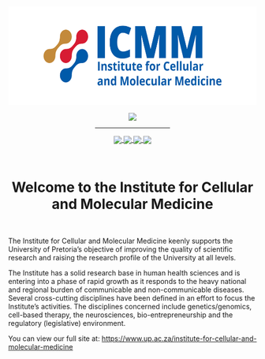 
<div align="center">
        <p align="center">
        <a target="_blank" href="https://www.up.ac.za/institute-for-cellular-and-molecular-medicine">
            <img align="center" src="assets/icmm_logo.webp" height="200">
        </a>
        </p>
        <a href="https://www.up.ac.za/institute-for-cellular-and-molecular-medicine" target="_blank">
                <img align="center" src="https://img.shields.io/badge/-Website-%232559a3?style=for-the-badge&link=https://www.up.ac.za/institute-for-cellular-and-molecular-medicine" />
        </a>
        <hr width="30%">
        <p align="center">
            <a href="https://www.linkedin.com/in/institute-for-cellular-and-molecular-medicine-up-icmm-a263981b3/" target="_blank">
                <img align="center" src="https://img.shields.io/badge/-LinkedIn-%230A66C2?style=for-the-badge&logo=LinkedIn&logoColor=white&link=https://www.linkedin.com/in/institute-for-cellular-and-molecular-medicine-up-icmm-a263981b3/" />
            </a>
            <a href="https://twitter.com/upicmm" target="_blank">
                <img align="center" src="https://img.shields.io/badge/-Twitter-%231DA1F2?style=for-the-badge&logo=Twitter&logoColor=white&link=https://twitter.com/upicmm" />
            </a>
            <a href="https://www.facebook.com/upicmm.upicmm.3" target="_blank">
                <img align="center" src="https://img.shields.io/badge/-Facebook-%231877F2?style=for-the-badge&logo=Facebook&logoColor=white&link=https://www.facebook.com/upicmm.upicmm.3" />
            </a>
            <a href="https://www.instagram.com/up_icmm/" target="_blank">
                <img align="center" src="https://img.shields.io/badge/-Instagram-%23E4405F?style=for-the-badge&logo=Instagram&logoColor=white&link=https://www.instagram.com/up_icmm/" />
            </a>
        </p>
</div>
<br>
<h1 align="center">
    Welcome to the Institute for Cellular and Molecular Medicine
</h1>
<br>
<p align="left">
    The Institute for Cellular and Molecular Medicine keenly supports the University of Pretoria’s objective of improving the quality of scientific research and raising the research profile of the University at all levels.
</p>
<p align="left">
    The Institute has a solid research base in human health sciences and is entering into a phase of rapid growth as it responds to the heavy national and regional burden of communicable and non-communicable diseases. Several cross-cutting disciplines have been defined in an effort to focus the Institute’s activities. The disciplines concerned include genetics/genomics, cell-based therapy, the neurosciences, bio-entrepreneurship and the regulatory (legislative) environment.
</p>
<p align="left">You can view our full site at: <a target="_blank" href="https://https://www.up.ac.za/institute-for-cellular-and-molecular-medicine">https://www.up.ac.za/institute-for-cellular-and-molecular-medicine</a></p>